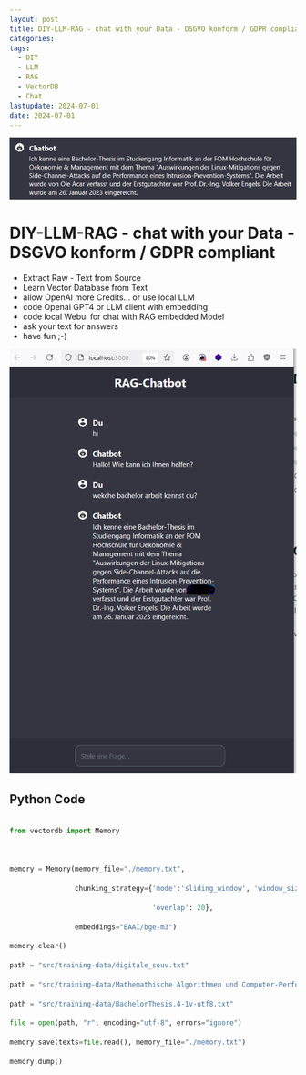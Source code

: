 ```yaml
---
layout: post
title: DIY-LLM-RAG - chat with your Data - DSGVO konform / GDPR compliant
categories: 
tags:
  - DIY
  - LLM
  - RAG
  - VectorDB
  - Chat
lastupdate: 2024-07-01
date: 2024-07-01
---
```

![](../pics/2024-07-01-DIY-LLM-RAG_image_1.png)
# DIY-LLM-RAG - chat with your Data - DSGVO konform / GDPR compliant 

- Extract Raw - Text from Source 
- Learn Vector Database from Text 
- allow OpenAI more Credits... or use local LLM
- code Openai GPT4 or LLM client with embedding 
- code local Webui for chat with RAG embedded Model 
- ask your text for answers 
- have fun ;-) 



![](../pics/2024-07-01-DIY-LLM-RAG_image_2.png)

## Python Code 

``` python

from vectordb import Memory

  

memory = Memory(memory_file="./memory.txt",

                chunking_strategy={'mode':'sliding_window', 'window_size': 80,

                                   'overlap': 20},

                embeddings="BAAI/bge-m3")

memory.clear()

path = "src/training-data/digitale_souv.txt"

path = "src/training-data/Mathemathische Algorithmen und Computer-Performance bok_978-3-662-47448-8.txt"

path = "src/training-data/BachelorThesis.4-1v-utf8.txt"

file = open(path, "r", encoding="utf-8", errors="ignore")

memory.save(texts=file.read(), memory_file="./memory.txt")

memory.dump()

```

